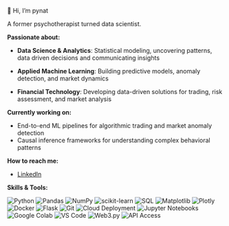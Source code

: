 🦄 Hi, I’m pynat

A former psychotherapist turned data scientist. 

**Passionate about:**  
- **Data Science & Analytics**: Statistical modeling, uncovering patterns, data driven decisions and communicating insights
- **Applied Machine Learning**: Building predictive models, anomaly detection, and market dynamics
- **Financial Technology**: Developing data-driven solutions for trading, risk assessment, and market analysis

  <p>
    
**Currently working on:**
* End-to-end ML pipelines for algorithmic trading and market anomaly detection
* Causal inference frameworks for understanding complex behavioral patterns
<p>



 
**How to reach me:**  
- [LinkedIn](https://www.linkedin.com/in/nl-data-finance)
<p>
 

**Skills & Tools:**  
  
<p>
<!-- Data Science & ML -->
 <img src="https://img.shields.io/badge/Python-%233776AB.svg?style=flat&logo=python&logoColor=white" alt="Python" />
<img src="https://img.shields.io/badge/Pandas-%23150458.svg?style=flat&logo=pandas&logoColor=white" alt="Pandas" />
<img src="https://img.shields.io/badge/NumPy-%23013243.svg?style=flat&logo=numpy&logoColor=white" alt="NumPy" />
<img src="https://img.shields.io/badge/scikit--learn-%23F7931E.svg?style=flat&logo=scikit-learn&logoColor=white" alt="scikit-learn" />
<img src="https://img.shields.io/badge/SQL-%2300748F.svg?style=flat&logo=postgresql&logoColor=white" alt="SQL" />
<img src="https://img.shields.io/badge/Matplotlib-%230C5D9D.svg?style=flat&logo=matplotlib&logoColor=white" alt="Matplotlib" />
<img src="https://img.shields.io/badge/Plotly-%23040D21.svg?style=flat&logo=plotly&logoColor=white" alt="Plotly" />

<!-- DevOps & Infrastructure -->
<img src="https://img.shields.io/badge/Docker-%230db7ed.svg?style=flat&logo=docker&logoColor=white" alt="Docker" />
<img src="https://img.shields.io/badge/Flask-%23000000.svg?style=flat&logo=flask&logoColor=white" alt="Flask" />
<img src="https://img.shields.io/badge/Git-%23F05032.svg?style=flat&logo=git&logoColor=white" alt="Git" />
<img src="https://img.shields.io/badge/Cloud%20Deployment-%23009688.svg?style=flat&logo=cloudflare&logoColor=white" alt="Cloud Deployment" />


<!-- IDEs & Notebooks -->
<img src="https://img.shields.io/badge/Jupyter-%23F37626.svg?style=flat&logo=jupyter&logoColor=white" alt="Jupyter Notebooks" />
<img src="https://img.shields.io/badge/Google%20Colab-%23F9AB00.svg?style=flat&logo=google-colab&logoColor=white" alt="Google Colab" />
<img src="https://img.shields.io/badge/VS%20Code-%23007ACC.svg?style=flat&logo=visual-studio-code&logoColor=white" alt="VS Code" />

<!-- Web3 (Optional if applicable) -->
<img src="https://img.shields.io/badge/Web3-%23040404.svg?style=flat&logo=ethereum&logoColor=white" alt="Web3.py" />
<img src="https://img.shields.io/badge/APIs-%23009688.svg?style=flat&logo=api&logoColor=white" alt="API Access" />


</p>
